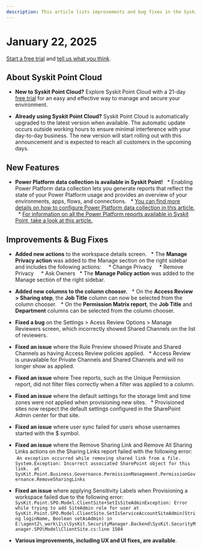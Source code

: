 ```yaml
---
description: This article lists improvements and bug fixes in the Syskit Point Cloud version 2025.1.77.11
---
```


# January 22, 2025

[Start a free trial](https://www.syskit.com/products/point/free-trial/) and [tell us what you think](https://www.syskit.com/company/contact-us/).

## About Syskit Point Cloud

* **New to Syskit Point Cloud?** Explore Syskit Point Cloud with a 21-day [free trial](https://www.syskit.com/products/point/free-trial/) for an easy and effective way to manage and secure your environment.

* **Already using Syskit Point Cloud?** Syskit Point Cloud is automatically upgraded to the latest version when available. The automatic update occurs outside working hours to ensure minimal interference with your day-to-day business. The new version will start rolling out with this announcement and is expected to reach all customers in the upcoming days.

## New Features

* **Power Platform data collection is available in Syskit Point!**
  * Enabling Power Platform data collection lets you generate reports that reflect the state of your Power Platform usage and provides an overview of your environments, apps, flows, and connections.
  * [You can find more details on how to configure Power Platform data collection in this article.](../../configuration/power-platform.md)
  * [For information on all the Power Platform reports available in Syskit Point, take a look at this article.](../../reporting/power-platform-reports.md)



## Improvements & Bug Fixes

* **Added new actions** to the workspace details screen.
  * The **Manage Privacy action** was added to the Manage section on the right sidebar and includes the following actions:
    * Change Privacy 
    * Remove Privacy
    * Ask Owners
  * The **Manage Policy action** was added to the Manage section of the right sidebar. 

* **Added new columns to the column chooser.**
  * On the **Access Review > Sharing step**, the **Job Title** column can now be selected from the column chooser.
  * On the **Permission Matrix report**, the **Job Title** and **Department** columns can be selected from the column chooser. 

* **Fixed a bug** on the Settings > Acess Review Options > Manage Reviewers screen, which incorrectly showed Shared Channels on the list of reviewers. 

* **Fixed an issue** where the Rule Preview showed Private and Shared Channels as having Access Review policies applied.
  * Access Review is unavailable for Private Channels and Shared Channels and will no longer show as applied. 

* **Fixed an issue** where Tree reports, such as the Unique Permission report, did not filter files correctly when a filter was applied to a column. 

* **Fixed an issue** where the default settings for the storage limit and time zones were not applied when provisioning new sites. 
  * Provisioned sites now respect the default settings configured in the SharePoint Admin center for that site. 

* **Fixed an issue** where user sync failed for users whose usernames started with the $ symbol.

* **Fixed an issue** where the Remove Sharing Link and Remove All Sharing Links actions on the Sharing Links report failed with the following error:  `An exception occurred while removing shared link from a file. 
System.Exception: Incorrect associated SharePoint object for this link. 
at SysKit.Point.Business.Governance.PermissionManagement.PermissionGovernance.RemoveSharingLinks`

* **Fixed an issue** where applying Sensitivity Labels when Provisioning a workspace failed due to the following error: `SysKit.Point.SPO.Model.ClientSite+SetIsSiteAdminException: Error while trying to add SiteAdmin role for user
at SysKit.Point.SPO.Model.ClientSite.SetIsServiceAccountSiteAdmin(String loginName, Boolean setAsAdmin) in E:\agent2\_work\1\s\SysKit.SecurityManager.Backend\SysKit.SecurityManager.SPO\Model\ClientSite.cs:line 1504`

* **Various improvements, including UX and UI fixes, are available**.
